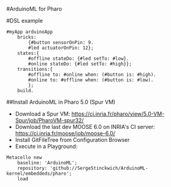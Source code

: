#ArduinoML for Pharo

#DSL example
```Smalltalk
#myApp arduinoApp
	bricks:
		{#button sensorOnPin: 9.
		#led actuatorOnPin: 12};
	states:{
		#offline stateDo: {#led setTo: #low}.
		#online stateDo: {#led setTo: #high}};
	transitions:{
		#offline to: #online when: (#button is: #high).
		#online to: #offline when: (#button is: #low).
		};
	build.
```

##Install ArduinoML in Pharo 5.0 (Spur VM)
* Download a Spur VM: https://ci.inria.fr/pharo/view/5.0-VM-Spur/job/PharoVM-spur32/
* Download the last dev MOOSE 6.0 on INRIA's CI server: https://ci.inria.fr/moose/job/moose-6.0/
* Install GitFileTree from Configuration Browser
* Execute in a Playground:
```Smalltalk
Metacello new
    baseline: 'ArduinoML';
    repository: 'github://SergeStinckwich/ArduinoML-kernel/embeddeds/pharo';
    load
```
